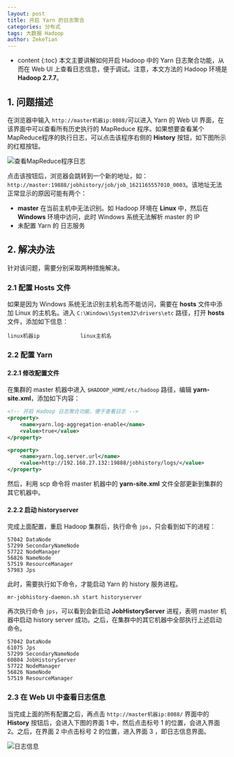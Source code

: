 ```yaml
---
layout: post
title: 开启 Yarn 的日志聚合
categories: 分布式
tags: 大数据 Hadoop
author: ZekeTian
---
```

* content
  {:toc}
  本文主要讲解如何开启 Hadoop 中的 Yarn 日志聚合功能，从而在 Web UI 上查看日志信息，便于调试。注意，本文方法的 Hadoop 环境是 **Hadoop 2.7.7**。

## 1. 问题描述

在浏览器中输入 `http://master机器ip:8088/`可以进入 Yarn 的 Web UI 界面，在该界面中可以查看所有历史执行的 MapReduce 程序。如果想要查看某个MapReduce程序的执行日志，可以点击该程序右侧的 **History** 按钮，如下图所示的红框按钮。

![查看MapReduce程序日志](https://zeke-images.oss-cn-hongkong.aliyuncs.com/blog/2021-05-22-enable-yarn-log-aggregation-img1.png)

点击该按钮后，浏览器会跳转到一个新的地址，如：`http://master:19888/jobhistory/job/job_1621165557010_0003`。该地址无法正常显示的原因可能有两个：

- **master** 在当前主机中无法识别。如 Hadoop 环境在 **Linux** 中，然后在 **Windows**  环境中访问，此时 Windows 系统无法解析 master 的 IP
- 未配置 Yarn 的 日志服务

## 2. 解决办法

针对该问题，需要分别采取两种措施解决。

### 2.1 配置 Hosts 文件

如果是因为 Windows 系统无法识别主机名而不能访问，需要在 **hosts** 文件中添加 Linux 的主机名。进入 `C:\Windows\System32\drivers\etc` 路径，打开 **hosts** 文件，添加如下信息：

```
linux机器ip             linux主机名
```

### 2.2 配置 Yarn

#### 2.2.1 修改配置文件

在集群的 master 机器中进入 `$HADOOP_HOME/etc/hadoop` 路径，编辑 **yarn-site.xml**，添加如下内容：

```xml
<!-- 开启 Hadoop 日志聚合功能，便于查看日志 -->
<property>
    <name>yarn.log-aggregation-enable</name>
    <value>true</value>
</property>

<property>
    <name>yarn.log.server.url</name>
    <value>http://192.168.27.132:19888/jobhistory/logs/</value>
</property>

```

然后，利用 scp 命令将 master 机器中的  **yarn-site.xml** 文件全部更新到集群的其它机器中。

#### 2.2.2 启动 historyserver

完成上面配置，重启 Hadoop 集群后，执行命令 `jps`，只会看到如下的进程：

```shell
57042 DataNode
57299 SecondaryNameNode
57722 NodeManager
56826 NameNode
57519 ResourceManager
57983 Jps
```

此时，需要执行如下命令，才能启动 Yarn 的 history 服务进程。

```shell
mr-jobhistory-daemon.sh start historyserver
```

再次执行命令 `jps`，可以看到会新启动 **JobHistoryServer** 进程，表明 master 机器中启动 history server 成功。之后，在集群中的其它机器中全部执行上述启动命令。

```shell
57042 DataNode
61075 Jps
57299 SecondaryNameNode
60804 JobHistoryServer
57722 NodeManager
56826 NameNode
57519 ResourceManager
```

### 2.3 在 Web UI 中查看日志信息

当完成上面的所有配置之后，再点击 `http://master机器ip:8088/` 界面中的  **History** 按钮后，会进入下图的界面 1 中，然后点击标号 1 的位置，会进入界面 2。之后，在界面 2 中点击标号 2 的位置，进入界面 3 ，即日志信息界面。

![日志信息](https://zeke-images.oss-cn-hongkong.aliyuncs.com/blog/2021-05-22-enable-yarn-log-aggregation-img2.png)
